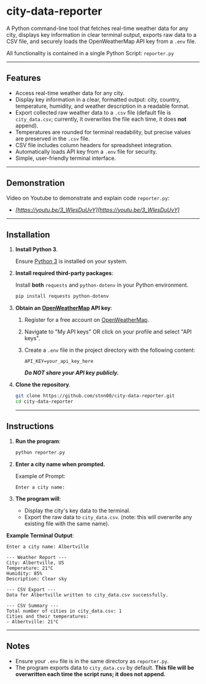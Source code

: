 # city-data-reporter

A Python command-line tool that fetches real-time weather data for any city, displays key information in clear terminal output, exports raw data to a CSV file, and securely loads the OpenWeatherMap API key from a `.env` file.

All functionality is contained in a single Python Script: `reporter.py`

---

## Features

- Access real-time weather data for any city.
- Display key information in a clear, formatted output: city, country, temperature, humidity, and weather description in a readable format.
- Export collected raw weather data to a `.csv` file (default file is `city_data.csv`; currently, it overwrites the file each time, it does **not** append).
- Temperatures are rounded for terminal readability, but precise values are preserved in the `.csv` file.
- CSV file includes column headers for spreadsheet integration.
- Automatically loads API key from a `.env` file for security.
- Simple, user-friendly terminal interface.

---

## Demonstration

Video on Youtube to demonstrate and explain code `reporter.py`:

- *[https://youtu.be/3_WlesDuUvY](https://youtu.be/3_WlesDuUvY)*

---

## Installation

1. **Install Python 3**.

    Ensure [Python 3](https://www.python.org/downloads/) is installed on your system.
    
2. **Install required third-party packages**:

    Install **both** `requests` and `python-dotenv` in your Python environment.

    ``` bash
    pip install requests python-dotenv
    ```

3. **Obtain an [OpenWeatherMap](https://openweathermap.org/) API key**:

    1. Register for a free account on [OpenWeatherMap](https://home.openweathermap.org/users/sign_up).
    2. Navigate to "My API keys" OR click on your profile and select "API keys".
    3. Create a `.env` file in the project directory with the following content:

        ```env
        API_KEY=your_api_key_here
        ```

        ***Do NOT share your API key publicly.***

4. **Clone the repository**.
   ```bash
   git clone https://github.com/stnn00/city-data-reporter.git
   cd city-data-reporter
   ```

   ---

## Instructions
1. **Run the program**:
    ```bash
    python reporter.py
    ```

2. **Enter a city name when prompted.**

    Example of Prompt:
    ```text
    Enter a city name:
    ```

3. **The program will**:
    - Display the city's key data to the terminal.
    - Export the raw data to `city_data.csv`. (note: this will overwrite any existing file with the same name).

**Example Terminal Output**:
```text
Enter a city name: Albertville

--- Weather Report ---
City: Albertville, US
Temperature: 21°C
Humidity: 85%
Description: Clear sky

--- CSV Export ---
Data for Albertville written to city_data.csv successfully.

--- CSV Summary ---
Total number of cities in city_data.csv: 1
Cities and their temperatures:
- Albertville: 21°C
```

---

## Notes

- Ensure your `.env` file is in the same directory as `reporter.py`.
- The program exports data to `city_data.csv` by default. **This file will be overwritten each time the script runs; it does not append.**